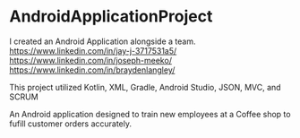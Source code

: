# AndroidApplicationProject
I created an Android Application alongside a team. 
https://www.linkedin.com/in/jay-j-3717531a5/
https://www.linkedin.com/in/joseph-meeko/
https://www.linkedin.com/in/braydenlangley/

This project utilized Kotlin, XML, Gradle, Android Studio, JSON, MVC, and SCRUM

An Android application designed to train new employees at a Coffee shop to fufill customer orders accurately.
